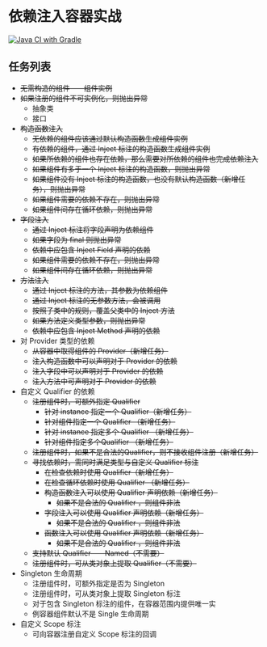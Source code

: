# 依赖注入容器实战 
[![Java CI with Gradle](https://github.com/maplestoryJin/DiContainer/actions/workflows/gradle.yml/badge.svg?branch=main)](https://github.com/maplestoryJin/DiContainer/actions/workflows/gradle.yml)

## 任务列表
* ~~无需构造的组件——组件实例~~
* ~~如果注册的组件不可实例化，则抛出异常~~
  * 抽象类
  * 接口
* ~~构造函数注入~~
  * ~~无依赖的组件应该通过默认构造函数生成组件实例~~
  * ~~有依赖的组件，通过 Inject 标注的构造函数生成组件实例~~
  * ~~如果所依赖的组件也存在依赖，那么需要对所依赖的组件也完成依赖注入~~
  * ~~如果组件有多于一个 Inject 标注的构造函数，则抛出异常~~
  * ~~如果组件没有 Inject 标注的构造函数，也没有默认构造函数（新增任务），则抛出异常~~
  * ~~如果组件需要的依赖不存在，则抛出异常~~
  * ~~如果组件间存在循环依赖，则抛出异常~~
* ~~字段注入~~
  * ~~通过 Inject 标注将字段声明为依赖组件~~
  * ~~如果字段为 final 则抛出异常~~
  * ~~依赖中应包含 Inject Field 声明的依赖~~
  * ~~如果组件需要的依赖不存在，则抛出异常~~
  * ~~如果组件间存在循环依赖，则抛出异常~~
* ~~方法注入~~
  * ~~通过 Inject 标注的方法，其参数为依赖组件~~
  * ~~通过 Inject 标注的无参数方法，会被调用~~
  * ~~按照子类中的规则，覆盖父类中的 Inject 方法~~
  * ~~如果方法定义类型参数，则抛出异常~~
  * ~~依赖中应包含 Inject Method 声明的依赖~~
* 对 Provider 类型的依赖
  * ~~从容器中取得组件的 Provider（新增任务）~~
  * ~~注入构造函数中可以声明对于 Provider 的依赖~~
  * ~~注入字段中可以声明对于 Provider 的依赖~~
  * ~~注入方法中可声明对于 Provider 的依赖~~
* 自定义 Qualifier 的依赖
  * ~~注册组件时，可额外指定 Qualifier~~
    * ~~针对 instance 指定一个 Qualifier（新增任务）~~
    * ~~针对组件指定一个 Qualifier （新增任务）~~
    * ~~针对 instance 指定多个 Qualifier （新增任务）~~
    * ~~针对组件指定多个Qualifier （新增任务）~~
  * ~~注册组件时，如果不是合法的Qualifier，则不接收组件注册（新增任务）~~
  * ~~寻找依赖时，需同时满足类型与自定义 Qualifier 标注~~
    * ~~在检查依赖时使用 Qualifier（新增任务）~~
    * ~~在检查循环依赖时使用 Qualifier （新增任务）~~
    * ~~构造函数注入可以使用 Qualifier 声明依赖（新增任务）~~
      * ~~如果不是合法的 Qualifier ，则组件非法~~
    * ~~字段注入可以使用 Qualifier 声明依赖（新增任务）~~
      * ~~如果不是合法的 Qualifier ，则组件非法~~
    * ~~函数注入可以使用 Qualifier 声明依赖（新增任务）~~
      * ~~如果不是合法的 Qualifier ，则组件非法~~
  * ~~支持默认 Qualifier——Named（不需要）~~
  * ~~注册组件时，可从类对象上提取 Qualifier（不需要）~~
* Singleton 生命周期
  * 注册组件时，可额外指定是否为 Singleton
  * 注册组件时，可从类对象上提取 Singleton 标注
  * 对于包含 Singleton 标注的组件，在容器范围内提供唯一实
  * 例容器组件默认不是 Single 生命周期
* 自定义 Scope 标注
  * 可向容器注册自定义 Scope 标注的回调

